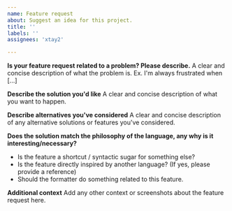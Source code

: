 ```yaml
---
name: Feature request
about: Suggest an idea for this project.
title: ''
labels: ''
assignees: 'xtay2'

---
```


**Is your feature request related to a problem? Please describe.**
A clear and concise description of what the problem is. Ex. I'm always frustrated when [...]

**Describe the solution you'd like**
A clear and concise description of what you want to happen.

**Describe alternatives you've considered**
A clear and concise description of any alternative solutions or features you've considered.

**Does the solution match the philosophy of the language, any why is it interesting/necessary?**
 - Is the feature a shortcut / syntactic sugar for something else?
 - Is the feature directly inspired by another language? (If yes, please provide a reference)
 - Should the formatter do something related to this feature.

**Additional context**
Add any other context or screenshots about the feature request here.
